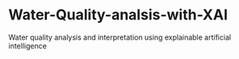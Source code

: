 # Water-Quality-analsis-with-XAI
Water quality analysis and interpretation using explainable artificial intelligence
